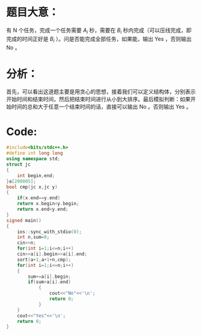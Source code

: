 # 题目大意：
有 N 个任务，完成一个任务需要 $A_i$ 秒，需要在 $B_i$ 秒内完成（可以压线完成，即完成的时间正好是 $B_i$ ）。问是否能完成全部任务，如果能，输出 Yes ，否则输出 No 。


# 分析：
首先，可以看出这道题主要是用贪心的思想，接着我们可以定义结构体，分别表示开始时间和结束时间，然后把结束时间进行从小到大排序。最后模拟判断：如果开始时间的总和大于任意一个结束时间的话，直接可以输出 No 。否则输出 Yes 。

# Code:
```cpp
#include<bits/stdc++.h>
#define int long long 
using namespace std;
struct jc
{
	int begin,end;
}a[200005];
bool cmp(jc x,jc y)
{
	if(x.end==y.end)
	return x.begin<y.begin;
	return x.end<y.end;
}
signed main()
{
	ios::sync_with_stdio(0);
	int n,sum=0;
	cin>>n;
	for(int i=1;i<=n;i++)
	cin>>a[i].begin>>a[i].end;
	sort(a+1,a+1+n,cmp);
	for(int i=1;i<=n;i++)
	{
		sum+=a[i].begin;
		if(sum>a[i].end)
			{
				cout<<"No"<<'\n';
				return 0;
			}	
	}
	cout<<"Yes"<<'\n';
	return 0;
}
```
